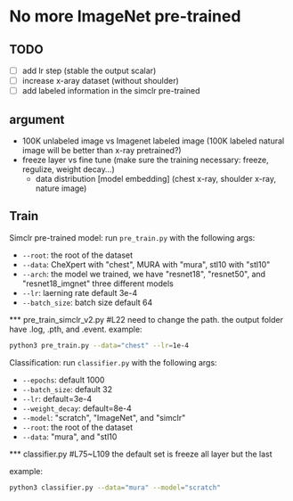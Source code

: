 # No more ImageNet pre-trained

## TODO
- [ ] add lr step (stable the output scalar)
- [ ] increase x-aray dataset (without shoulder)
- [ ] add labeled information in the simclr pre-trained

## argument
- 100K unlabeled image vs Imagenet labeled image (100K labeled natural image will be better than x-ray pretrained?)
- freeze layer vs fine tune (make sure the training necessary: freeze, regulize, weight decay…)
    - data distribution [model embedding] (chest x-ray, shoulder x-ray, nature image)


## Train
Simclr pre-trained model: run ```pre_train.py``` with the following args:
- ```--root```: the root of the dataset
- ```--data```: CheXpert with "chest", MURA with "mura", stl10 with "stl10"
- ```--arch```: the model we trained, we have "resnet18", "resnet50", and "resnet18_imgnet" three different models
- ```--lr```: laerning rate default 3e-4
- ```--batch_size```: batch size default 64

*** pre_train_simclr_v2.py #L22 need to change the path. the output folder have .log, .pth, and .event.
example:

```bash
python3 pre_train.py --data="chest" --lr=1e-4
```

Classification: run ```classifier.py``` with the following args:
- ```--epochs```: default 1000
- ```--batch_size```: default 32
- ```--lr```: default=3e-4
- ```--weight_decay```: default=8e-4
- ```--model```: "scratch", "ImageNet", and "simclr"
- ```--root```: the root of the dataset
- ```--data```: "mura", and "stl10

*** classifier.py #L75~L109 the default set is freeze all layer but the last

example:

```bash
python3 classifier.py --data="mura" --model="scratch"
```